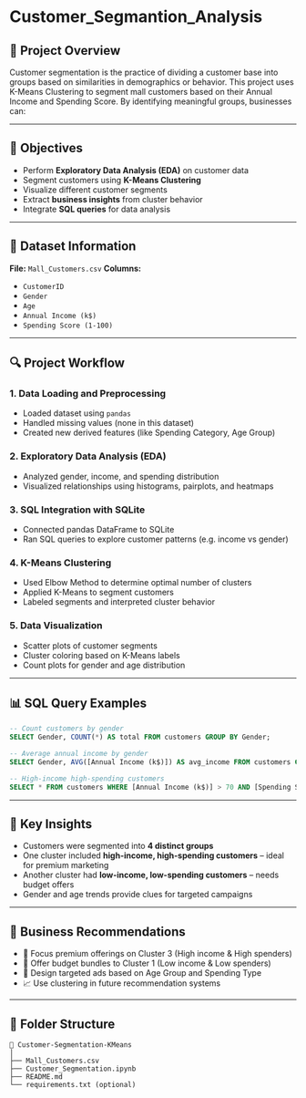 # Customer_Segmantion_Analysis

## 📌 Project Overview

Customer segmentation is the practice of dividing a customer base into groups based on similarities in demographics or behavior. This project uses K-Means Clustering to segment mall customers based on their Annual Income and Spending Score.
By identifying meaningful groups, businesses can:

---

## 🚀 Objectives

* Perform **Exploratory Data Analysis (EDA)** on customer data
* Segment customers using **K-Means Clustering**
* Visualize different customer segments
* Extract **business insights** from cluster behavior
* Integrate **SQL queries** for data analysis

---

## 📂 Dataset Information

**File:** `Mall_Customers.csv`
**Columns:**

* `CustomerID`
* `Gender`
* `Age`
* `Annual Income (k$)`
* `Spending Score (1-100)`

---

## 🔍 Project Workflow

### 1. Data Loading and Preprocessing

* Loaded dataset using `pandas`
* Handled missing values (none in this dataset)
* Created new derived features (like Spending Category, Age Group)

### 2. Exploratory Data Analysis (EDA)

* Analyzed gender, income, and spending distribution
* Visualized relationships using histograms, pairplots, and heatmaps

### 3. SQL Integration with SQLite

* Connected pandas DataFrame to SQLite
* Ran SQL queries to explore customer patterns (e.g. income vs gender)

### 4. K-Means Clustering

* Used Elbow Method to determine optimal number of clusters
* Applied K-Means to segment customers
* Labeled segments and interpreted cluster behavior

### 5. Data Visualization

* Scatter plots of customer segments
* Cluster coloring based on K-Means labels
* Count plots for gender and age distribution

---

## 📊 SQL Query Examples

```sql
-- Count customers by gender
SELECT Gender, COUNT(*) AS total FROM customers GROUP BY Gender;

-- Average annual income by gender
SELECT Gender, AVG([Annual Income (k$)]) AS avg_income FROM customers GROUP BY Gender;

-- High-income high-spending customers
SELECT * FROM customers WHERE [Annual Income (k$)] > 70 AND [Spending Score (1-100)] > 70;
```

---

## 🧠 Key Insights

* Customers were segmented into **4 distinct groups**
* One cluster included **high-income, high-spending customers** – ideal for premium marketing
* Another cluster had **low-income, low-spending customers** – needs budget offers
* Gender and age trends provide clues for targeted campaigns

---

## 📌 Business Recommendations

* 🎯 Focus premium offerings on Cluster 3 (High income & High spenders)
* 💬 Offer budget bundles to Cluster 1 (Low income & Low spenders)
* 📱 Design targeted ads based on Age Group and Spending Type
* 📈 Use clustering in future recommendation systems

---

## 📎 Folder Structure

```
📁 Customer-Segmentation-KMeans
│
├── Mall_Customers.csv
├── Customer_Segmentation.ipynb
├── README.md
└── requirements.txt (optional)
```
